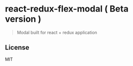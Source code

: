 react-redux-flex-modal ( Beta version )
======================================

> Modal built for react + redux application


## License

MIT
